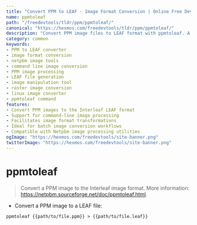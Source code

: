 ```yaml
---
title: "Convert PPM to LEAF - Image Format Conversion | Online Free DevTools by Hexmos"
name: ppmtoleaf
path: "/freedevtools/tldr/ppm/ppmtoleaf/"
canonical: "https://hexmos.com/freedevtools/tldr/ppm/ppmtoleaf/"
description: "Convert PPM image files to LEAF format with ppmtoleaf. A command-line image conversion tool for diverse applications. Free online tool, no registration required."
category: common
keywords:
- PPM to LEAF converter
- image format conversion
- netpbm image tools
- command line image conversion
- PPM image processing
- LEAF file generation
- image manipulation tool
- raster image conversion
- linux image converter
- ppmtoleaf command
features:
- Convert PPM images to the Interleaf LEAF format
- Support for command-line image processing
- Facilitates image format transformations
- Ideal for batch image conversion workflows
- Compatible with Netpbm image processing utilities
ogImage: "https://hexmos.com/freedevtools/site-banner.png"
twitterImage: "https://hexmos.com/freedevtools/site-banner.png"
---
```


# ppmtoleaf

> Convert a PPM image to the Interleaf image format.
> More information: <https://netpbm.sourceforge.net/doc/ppmtoleaf.html>.

- Convert a PPM image to a LEAF file:

`ppmtoleaf {{path/to/file.ppm}} > {{path/to/file.leaf}}`
